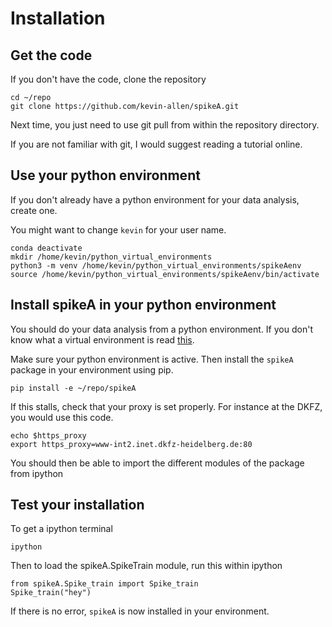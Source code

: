 # Installation

## Get the code

If you don't have the code, clone the repository

```
cd ~/repo
git clone https://github.com/kevin-allen/spikeA.git
```

Next time, you just need to use git pull from within the repository directory.

If you are not familiar with git, I would suggest reading a tutorial online.

## Use your python environment

If you don't already have a python environment for your data analysis, create one.

You might want to change `kevin` for your user name.

```
conda deactivate
mkdir /home/kevin/python_virtual_environments
python3 -m venv /home/kevin/python_virtual_environments/spikeAenv
source /home/kevin/python_virtual_environments/spikeAenv/bin/activate
```

## Install spikeA in your python environment

You should do your data analysis from a python environment. If you don't know what a virtual environment is read [this](https://docs.python.org/3/library/venv.html#venv-def).

Make sure your python environment is active. Then install the `spikeA` package in your environment using pip.

```
pip install -e ~/repo/spikeA
```

If this stalls, check that your proxy is set properly. For instance at the DKFZ, you would use this code.
```
echo $https_proxy
export https_proxy=www-int2.inet.dkfz-heidelberg.de:80
```

You should then be able to import the different modules of the package from ipython

## Test your installation

To get a ipython terminal
```
ipython
```

Then to load the spikeA.SpikeTrain module, run this within ipython
```
from spikeA.Spike_train import Spike_train
Spike_train("hey")
```
If there is no error, `spikeA` is now installed in your environment.
